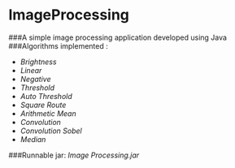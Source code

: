 # ImageProcessing
###A simple image processing application developed using Java
###Algorithms implemented :
 * _Brightness_
 * _Linear_
 * _Negative_
 * _Threshold_
 * _Auto Threshold_
 * _Square Route_
 * _Arithmetic Mean_
 * _Convolution_
 * _Convolution Sobel_
 * _Median_

###Runnable jar: _Image Processing.jar_